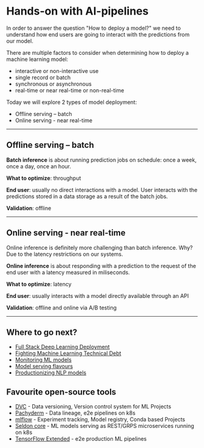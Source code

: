 # Hands-on with AI-pipelines

In order to answer the question "How to deploy a model?" we need to understand how end users are going to interact with the predictions from our model.

There are multiple factors to consider when determining how to deploy a machine learning model:
- interactive or non-interactive use
- single record or batch
- synchronous or asynchronous
- real-time or near real-time or non-real-time

Today we will explore 2 types of model deployment:
- Offline serving – batch
- Online serving - near real-time

------
## Offline serving – batch

**Batch inference** is about running prediction jobs on schedule: once a week, once a day, once an hour.

**What to optimize**: throughput

**End user**: usually no direct interactions with a model. User interacts with the predictions stored in a data storage as a result of the batch jobs.

**Validation**: offline

-------

## Online serving - near real-time

Online inference is definitely more challenging than batch inference. Why? Due to the latency restrictions on our systems.

**Online inference** is about responding with a prediction to the request of the end user with a latency measured in miliseconds.

**What to optimize**: latency

**End user**: usually interacts with a model directly available through an API

**Validation**: offline and online via A/B testing

_______

## Where to go next?

- [Full Stack Deep Learning Deployment](https://fullstackdeeplearning.com/)
- [Fighting Machine Learning Technical Debt](https://matthewmcateer.me/blog/machine-learning-technical-debt/)
- [Monitoring ML models](https://christophergs.com/machine%20learning/2020/03/14/how-to-monitor-machine-learning-models/)
- [Model serving flavours](https://github.com/schmidtbri)
- [Productionizing NLP models](https://medium.com/modern-nlp/productionizing-nlp-models-9a2b8a0c7d14)

## Favourite open-source tools
- [DVC](https://dvc.org/) - Data versioning, Version control system for ML Projects
- [Pachyderm](https://www.pachyderm.com/) - Data lineage, e2e pipelines on k8s
- [mlflow](https://mlflow.org/) - Experiment tracking, Model registry, Conda based Projects
- [Seldon core](https://docs.seldon.io/projects/seldon-core/en/v1.1.0/) - ML models serving as REST/GRPS microservices running on k8s
- [TensorFlow Extended](https://www.tensorflow.org/tfx) - e2e production ML pipelines